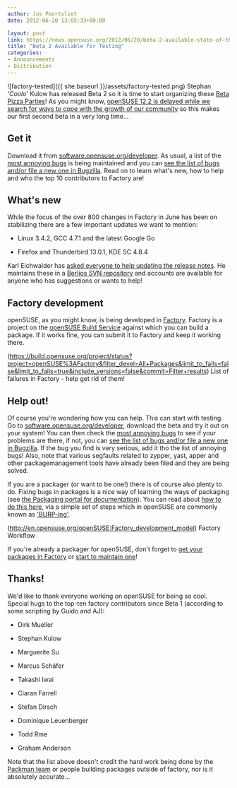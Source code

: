 ```yaml
---
author: Jos Poortvliet
date: 2012-06-20 13:05:33+00:00

layout: post
link: https://news.opensuse.org/2012/06/20/beta-2-available-state-of-the-discussion-about-the-future-in-progress/
title: "Beta 2 Available for Testing"
categories:
- Announcements
- Distribution
---
```

![factory-tested]({{ site.baseurl }}/assets/factory-tested.png)
Stephan _'Coolo'_ Kulow has released Beta 2 so it is time to start organizing these [Beta Pizza Parties](https://news.opensuse.org/2012/06/18/beta-means-pizza-join-the-party-or-make-your-own/)! As you might know, [openSUSE 12.2 is delayed while we search for ways to cope with the growth of our community](https://news.opensuse.org/2012/06/14/where-is-my-12-2-my-kingdom-for-a-12-2/) so this makes our first second beta in a very long time...


## Get it


Download it from [software.opensuse.org/developer](http://software.opensuse.org/developer/). As usual, a list of the [most annoying bugs](http://en.opensuse.org/openSUSE:Most_annoying_bugs_12.2_dev) is being maintained and you can [see the list of bugs](https://bugzilla.novell.com/query.cgi?classification=openSUSE&field0-0-0=op_sys&product=openSUSE%2012.2&query_format=advanced&resolution=---&type0-0-0=substring&value0-0-0=openSUSE) [and/or file a new one in Bugzilla](https://bugzilla.novell.com/enter_bug.cgi?product=openSUSE%2012.2&format=guided). Read on to learn what's new, how to help and who the top 10 contributors to Factory are!<!-- more -->


## What's new


While the focus of the over 800 changes in Factory in June has been on stabilizing there are a few important updates we want to mention:



	
  * Linux 3.4.2, GCC 4.7.1 and the latest Google Go

	
  * Firefox and Thunderbird 13.0.1, KDE SC 4.8.4


Karl Eichwalder has [asked everyone to help updating the release notes](http://lists.opensuse.org/opensuse-factory/2012-06/msg00638.html). He maintains these in a [Berlios SVN repository](https://svn.berlios.de/svnroot/repos/opensuse/trunk/documentation/release-notes-opensuse) and accounts are available for anyone who has suggestions or wants to help!


## Factory development


openSUSE, as you might know, is being developed in [Factory](http://en.opensuse.org/Portal:Factory). Factory is a project on the [openSUSE Build Service](http://build.opensuse.org) against which you can build a package. If it works fine, you can submit it to Factory and keep it working there.

(https://build.opensuse.org/project/status?project=openSUSE%3AFactory&filter_devel=All+Packages&limit_to_fails=false&limit_to_fails=true&include_versions=false&commit=Filter+results) List of failures in Factory - help get rid of them!


## Help out!


Of course you're wondering how you can help. This can start with testing. Go to [software.opensuse.org/developer](http://software.opensuse.org/developer/), download the beta and try it out on your system! You can then check the
[most annoying bugs](http://en.opensuse.org/openSUSE:Most_annoying_bugs_12.2_dev) to see if your problems are there, if not, you can [see the list of bugs and/or file a new one in Bugzilla](https://bugzilla.novell.com/query.cgi?classification=openSUSE&field0-0-0=op_sys&product=openSUSE%2012.2&query_format=advanced&resolution=---&type0-0-0=substring&value0-0-0=openSUSE). If the bug you find is very serious, add it tho the list of annoying bugs! Also, note that various segfaults related to zypper, yast, apper and other packagemanagement tools have already been filed and they are being solved.

If you are a packager (or want to be one!) there is of course also plenty to do. Fixing bugs in packages is a nice way of learning the ways of packaging (see [the Packaging portal for documentation](http://en.opensuse.org/Portal:Packaging)). You can read about [how to do this here](http://en.opensuse.org/openSUSE:How_to_contribute_to_Factory), via a simple set of steps which in openSUSE are commonly known as ['BURP-ing'](http://lizards.opensuse.org/2011/05/16/have-you-burped-yet-today/).

(http://en.opensuse.org/openSUSE:Factory_development_model) Factory Workflow

If you're already a packager for openSUSE, don't forget to [get your packages in Factory](http://en.opensuse.org/openSUSE:How_to_contribute_to_Factory#How_to_add_a_new_package_to_Factory) or [start to maintain one](http://en.opensuse.org/openSUSE:How_to_contribute_to_Factory#How_to_become_a_maintainer_of_a_package_in_Factory)!


## Thanks!


We'd like to thank everyone working on openSUSE for being so cool. Special hugs to the top-ten factory contributors since Beta 1 (according to some scripting by Guido and AJ):



	
  * Dirk Mueller

	
  * Stephan Kulow

	
  * Marguerite Su

	
  * Marcus Schäfer

	
  * Takashi Iwai

	
  * Ciaran Farrell

	
  * Stefan Dirsch

	
  * Dominique Leuenberger

	
  * Todd Rme

	
  * Graham Anderson


Note that the list above doesn't credit the hard work being done by the [Packman team](http://packman.links2linux.org/) or people building packages outside of factory, nor is it absolutely accurate...		
